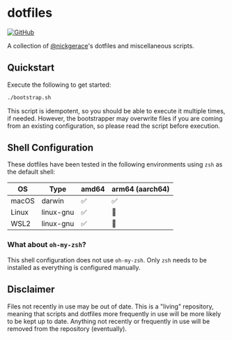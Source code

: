 # dotfiles

[![GitHub](https://img.shields.io/github/license/nickgerace/dotfiles?style=flat-square)](./LICENSE)

A collection of [@nickgerace](https://github.com/nickgerace)'s dotfiles and miscellaneous scripts.

## Quickstart

Execute the following to get started:

```bash
./bootstrap.sh
```

This script is idempotent, so you should be able to execute it multiple times, if needed.
However, the bootstrapper may overwrite files if you are coming from an existing configuration, so please read the script before execution.

## Shell Configuration

These dotfiles have been tested in the following environments using `zsh` as the default shell:

| OS    | Type      | amd64 | arm64 (aarch64) |
|-------|-----------|-------|-----------------|
| macOS | darwin    | ✅     | ✅               |
| Linux | linux-gnu | ✅     | 🚫              |
| WSL2  | linux-gnu | ✅     | 🚫              |

### What about `oh-my-zsh`?

This shell configuration does not use `oh-my-zsh`.
Only `zsh` needs to be installed as everything is configured manually.

## Disclaimer

Files not recently in use may be out of date.
This is a "living" repository, meaning that scripts and dotfiles more frequently in use will be more likely to be kept up to date.
Anything not recently or frequently in use will be removed from the repository (eventually).
